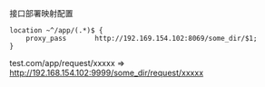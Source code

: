 接口部署映射配置

```
location ~^/app/(.*)$ {
    proxy_pass       http://192.169.154.102:8069/some_dir/$1;
}
```

test.com/app/request/xxxxx => http://192.168.154.102:9999/some_dir/request/xxxxx
